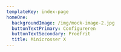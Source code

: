 ```yaml
---
templateKey: index-page
homeOne:
  backgroundImage: /img/mock-image-2.jpg
  buttonTextPrimary: Configureren
  buttonTextSecondary: Proefrit
  title: Minicrosser X
---
```

